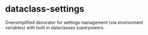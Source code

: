 # dataclass-settings

Oversimplified decorator for settings management (via environment variables) with built in dataclasses superpowers.
